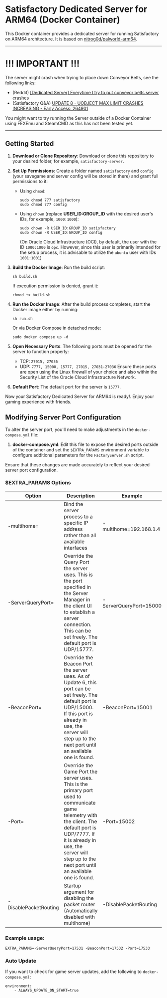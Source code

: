 # Satisfactory Dedicated Server for ARM64 (Docker Container)

This Docker container provides a dedicated server for running Satisfactory on ARM64 architecture. It is based on [nitrog0d/palworld-arm64](https://github.com/nitrog0d/palworld-arm64).

---
# !!! IMPORTANT !!!

The server might crash when trying to place down Conveyor Belts, see the following links:

- (Reddit) [[Dedicated Server] Everytime I try to put conveyor belts server crashes](https://www.reddit.com/r/SatisfactoryGame/comments/187py9k/dedicated_server_everytime_i_try_to_put_conveyor/)
- (Satisfactory Q&A) [UPDATE 8 - UOBJECT MAX LIMIT CRASHES INCREASING - Early Access: 264901](https://questions.satisfactorygame.com/post/65613ca4d0053b102f18f4c2)

You might want to try running the Server outside of a Docker Container using FEXEmu and SteamCMD as this has not been tested yet.

---

## Getting Started

1. **Download or Clone Repository**:
   Download or clone this repository to your desired folder, for example, `satisfactory-server`.

2. **Set Up Permissions**:
   Create a folder named `satisfactory` and `config` (your savegame and server config will be stored in there) and grant full permissions to it:

   - Using `chmod`:
     ```
     sudo chmod 777 satisfactory
     sudo chmod 777 config
     ```
   - Using `chown` (replace **USER_ID:GROUP_ID** with the desired user's IDs, for example, `1000:1000`):
     ```
     sudo chown -R USER_ID:GROUP_ID satisfactory
     sudo chown -R USER_ID:GROUP_ID config
     ```
     (On Oracle Cloud Infrastructure (OCI), by default, the user with the ID `1000:1000` is `opc`. However, since this user is primarily intended for the setup process, it is advisable to utilize the `ubuntu` user with IDs `1001:1001`)

3. **Build the Docker Image**:
   Run the build script:

   ```
   sh build.sh
   ```

   If execution permission is denied, grant it:

   ```
   chmod +x build.sh
   ```

4. **Run the Docker Image**:
   After the build process completes, start the Docker image either by running:

   ```
   sh run.sh
   ```

   Or via Docker Compose in detached mode:

   ```
   sudo docker compose up -d
   ```

5. **Open Necessary Ports**:
   The following ports must be opened for the server to function properly:

   - TCP: `27015, 27036`
   - UDP: `7777, 15000, 15777, 27015, 27031-27036`
     Ensure these ports are open using the Linux firewall of your choice and also within the Security List of the Oracle Cloud Infrastructure Network.

6. **Default Port**:
   The default port for the server is `15777`.

Now your Satisfactory Dedicated Server for ARM64 is ready!. Enjoy your gaming experience with friends.

## Modifying Server Port Configuration

To alter the server port, you'll need to make adjustments in the `docker-compose.yml` file:

1. **docker-compose.yml**:
   Edit this file to expose the desired ports outside of the container and set the `$EXTRA_PARAMS` environment variable to configure additional parameters for the `FactoryServer.sh` script.

Ensure that these changes are made accurately to reflect your desired server port configuration.

### $EXTRA_PARAMS Options

| Option                     | Description                                                                                                                                                                                                                                           | Example                |
| -------------------------- | ----------------------------------------------------------------------------------------------------------------------------------------------------------------------------------------------------------------------------------------------------- | ---------------------- |
| -multihome=<ip address>    | Bind the server process to a specific IP address rather than all available interfaces                                                                                                                                                                 | -multihome=192.168.1.4 |
| -ServerQueryPort=<portnum> | Override the Query Port the server uses. This is the port specified in the Server Manager in the client UI to establish a server connection. This can be set freely. The default port is UDP/15777.                                                   | -ServerQueryPort=15000 |
| -BeaconPort=<portnum>      | Override the Beacon Port the server uses. As of Update 6, this port can be set freely. The default port is UDP/15000. If this port is already in use, the server will step up to the next port until an available one is found.                       | -BeaconPort=15001      |
| -Port=<portnum>            | Override the Game Port the server uses. This is the primary port used to communicate game telemetry with the client. The default port is UDP/7777. If it is already in use, the server will step up to the next port until an available one is found. | -Port=15002            |
| -DisablePacketRouting      | Startup argument for disabling the packet router (Automatically disabled with multihome)                                                                                                                                                              | -DisablePacketRouting  |

### Example usage:

```
EXTRA_PARAMS=-⁠ServerQueryPort=17531 -⁠BeaconPort=17532 -Port=17533
```

### Auto Update

If you want to check for game server updates, add the following to `docker-compose.yml`:
```
environment:
    - ALWAYS_UPDATE_ON_START=true
```
